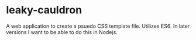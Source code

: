 # leaky-cauldron

A web application to create a psuedo CSS template file.  Utilizes ES6.  In later versions I want to be able to do this in Nodejs.
